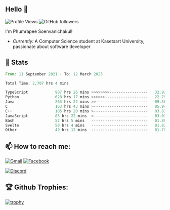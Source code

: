 
<h2>Hello 👋</h2> 

![Profile Views](https://komarev.com/ghpvc/?username=Homiez09&label=Profile%20views&color=0e75b6&style=flat)
![GitHub followers](https://img.shields.io/github/followers/HomieZ09.svg?style=social&label=Follow)


I'm Phumrapee Soenvanichakul!

- <i>Currently:</i> A Computer Science student at Kasetsart University, passionate about software developer

<h2>👀 Stats</h2>

<!--START_SECTION:waka-->

```rust
From: 11 September 2021 - To: 12 March 2025

Total Time: 2,707 hrs 4 mins

TypeScript            907 hrs 26 mins >>>>>>>>-----------------   32.92 %
Python                628 hrs 17 mins >>>>>>-------------------   22.79 %
Java                  263 hrs 22 mins >>-----------------------   09.56 %
C                     163 hrs 43 mins >------------------------   05.94 %
C++                   105 hrs 20 mins >------------------------   03.82 %
JavaScript            83 hrs 22 mins  >------------------------   03.03 %
Bash                  52 hrs 5 mins   -------------------------   01.89 %
Svelte                50 hrs 4 mins   -------------------------   01.82 %
Other                 49 hrs 12 mins  -------------------------   01.79 %
```

<!--END_SECTION:waka-->

<h2>📫 How to reach me:</h2>

<a href="mailto:phumrapeesoen1@gmail.com">![Gmail](https://img.shields.io/badge/Gmail-D14836?style=for-the-badge&logo=gmail&logoColor=white)</a> 
<a href="https://web.facebook.com/phumrapee.soenvanichakul.3/">![Facebook](https://img.shields.io/badge/Facebook-4267B2?style=for-the-badge&logo=facebook&logoColor=white)</a>

<a href="https://discord.gg/EWnAEUtFVm">![Discord](https://discord.c99.nl/widget/theme-1/297740667784921089.png)</a> 

<h2>🏆 Github Trophies:</h2>

[![trophy](https://github-profile-trophy.vercel.app/?username=Homiez09&theme=discord&row=1)](https://github.com/ryo-ma/github-profile-trophy)
